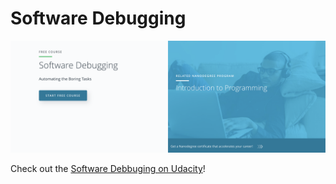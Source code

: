 # Software Debugging

<p align="center">
  <img src="bg.png" />
</p>

Check out the [Software Debbuging on Udacity](https://www.udacity.com/course/software-debugging--cs259)!
